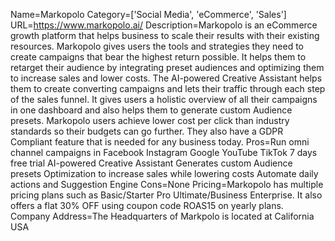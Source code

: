 Name=Markopolo
Category=['Social Media', 'eCommerce', 'Sales']
URL=https://www.markopolo.ai/
Description=Markopolo is an eCommerce growth platform that helps business to scale their results with their existing resources. Markopolo gives users the tools and strategies they need to create campaigns that bear the highest return possible. It helps them to retarget their audience by integrating preset audiences and optimizing them to increase sales and lower costs. The AI-powered Creative Assistant helps them to create converting campaigns and lets their traffic through each step of the sales funnel. It gives users a holistic overview of all their campaigns in one dashboard and also helps them to generate custom Audience presets. Markopolo users achieve lower cost per click than industry standards so their budgets can go further. They also have a GDPR Compliant feature that is needed for any business today.
Pros=Run omni channel campaigns in Facebook Instagram Google YouTube TikTok 7 days free trial AI-powered Creative Assistant Generates custom Audience presets Optimization to increase sales while lowering costs Automate daily actions and Suggestion Engine
Cons=None
Pricing=Markopolo has multiple pricing plans such as Basic/Starter Pro Ultimate/Business Enterprise. It also offers a flat 30% OFF using coupon code ROAS15 on yearly plans.
Company Address=The Headquarters of Markpolo is located at California USA
